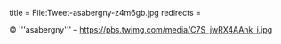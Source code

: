title = File:Tweet-asabergny-z4m6gb.jpg
redirects =
>>>>

© '''asabergny''' – https://pbs.twimg.com/media/C7S_jwRX4AAnk_i.jpg